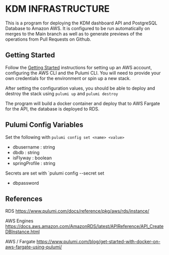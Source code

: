 # KDM INFRASTRUCTURE

This is a program for deploying the KDM dashboard API and PostgreSQL Database to
Amazon AWS.  It is configured to be run automatically on merges to the Main branch
as well as to generate previews of the operations from Pull Requests on Github.

## Getting Started
Follow the [Getting Started](https://www.pulumi.com/docs/get-started/aws/) instructions for setting up an AWS account, 
configuring the AWS CLI and the Pulumi CLI.  You will need to provide your own credentials for the environment or spin
up a new stack.

After setting the configuration values, you should be able to deploy and destroy the stack using `pulumi up` and `pulumi destroy`

The program will build a docker container and deploy that to AWS Fargate for the API, the database is deployed to RDS.

## Pulumi Config Variables
Set the following with `pulumi config set <name> <value>`
- dbusername : string
- dbdb : string
- isFlyway : boolean
- springProfile : string

Secrets are set with `pulumi config --secret set <name> <value>
- dbpassword

## References
RDS https://www.pulumi.com/docs/reference/pkg/aws/rds/instance/

AWS Engines https://docs.aws.amazon.com/AmazonRDS/latest/APIReference/API_CreateDBInstance.html

AWS / Fargate https://www.pulumi.com/blog/get-started-with-docker-on-aws-fargate-using-pulumi/

